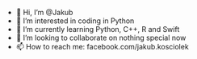 - 👋 Hi, I’m @Jakub
- 👀 I’m interested in coding in Python
- 🌱 I’m currently learning Python, C++, R and Swift
- 💞️ I’m looking to collaborate on nothing special now
- 📫 How to reach me: facebook.com/jakub.kosciolek

<!---
Zumel/Zumel is a ✨ special ✨ repository because its `README.md` (this file) appears on your GitHub profile.
You can click the Preview link to take a look at your changes.
--->
